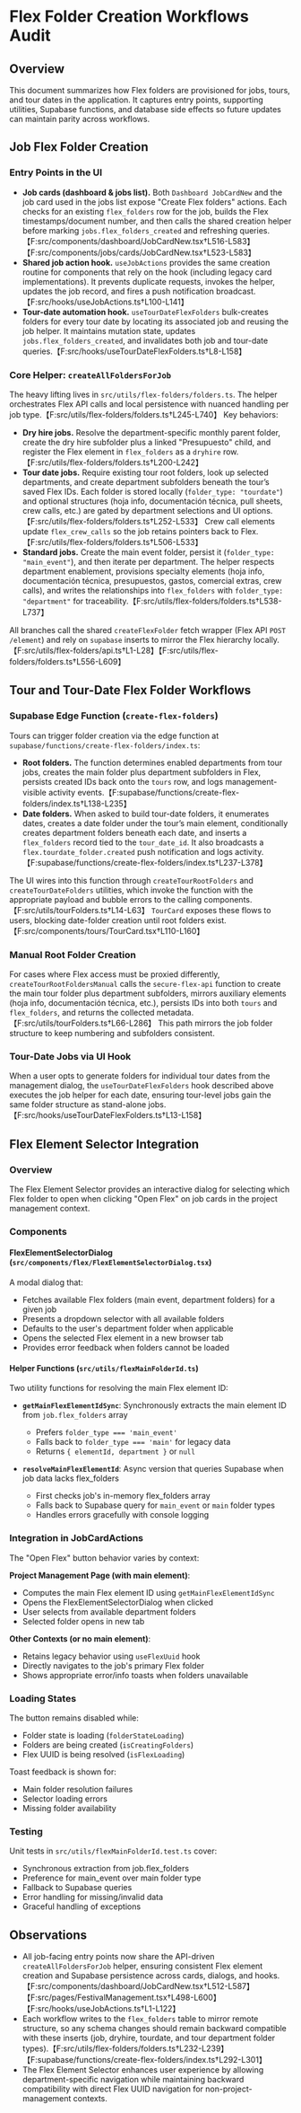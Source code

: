 # Flex Folder Creation Workflows Audit

## Overview
This document summarizes how Flex folders are provisioned for jobs, tours, and tour dates in the application. It captures entry points, supporting utilities, Supabase functions, and database side effects so future updates can maintain parity across workflows.

## Job Flex Folder Creation

### Entry Points in the UI
* **Job cards (dashboard & jobs list).** Both `Dashboard JobCardNew` and the job card used in the jobs list expose "Create Flex folders" actions. Each checks for an existing `flex_folders` row for the job, builds the Flex timestamps/document number, and then calls the shared creation helper before marking `jobs.flex_folders_created` and refreshing queries.【F:src/components/dashboard/JobCardNew.tsx†L516-L583】【F:src/components/jobs/cards/JobCardNew.tsx†L523-L583】
* **Shared job action hook.** `useJobActions` provides the same creation routine for components that rely on the hook (including legacy card implementations). It prevents duplicate requests, invokes the helper, updates the job record, and fires a push notification broadcast.【F:src/hooks/useJobActions.ts†L100-L141】
* **Tour-date automation hook.** `useTourDateFlexFolders` bulk-creates folders for every tour date by locating its associated job and reusing the job helper. It maintains mutation state, updates `jobs.flex_folders_created`, and invalidates both job and tour-date queries.【F:src/hooks/useTourDateFlexFolders.ts†L8-L158】

### Core Helper: `createAllFoldersForJob`
The heavy lifting lives in `src/utils/flex-folders/folders.ts`. The helper orchestrates Flex API calls and local persistence with nuanced handling per job type.【F:src/utils/flex-folders/folders.ts†L245-L740】 Key behaviors:

* **Dry hire jobs.** Resolve the department-specific monthly parent folder, create the dry hire subfolder plus a linked "Presupuesto" child, and register the Flex element in `flex_folders` as a `dryhire` row.【F:src/utils/flex-folders/folders.ts†L200-L242】
* **Tour date jobs.** Require existing tour root folders, look up selected departments, and create department subfolders beneath the tour’s saved Flex IDs. Each folder is stored locally (`folder_type: "tourdate"`) and optional structures (hoja info, documentación técnica, pull sheets, crew calls, etc.) are gated by department selections and UI options.【F:src/utils/flex-folders/folders.ts†L252-L533】 Crew call elements update `flex_crew_calls` so the job retains pointers back to Flex.【F:src/utils/flex-folders/folders.ts†L506-L533】
* **Standard jobs.** Create the main event folder, persist it (`folder_type: "main_event"`), and then iterate per department. The helper respects department enablement, provisions specialty elements (hoja info, documentación técnica, presupuestos, gastos, comercial extras, crew calls), and writes the relationships into `flex_folders` with `folder_type: "department"` for traceability.【F:src/utils/flex-folders/folders.ts†L538-L737】

All branches call the shared `createFlexFolder` fetch wrapper (Flex API `POST /element`) and rely on `supabase` inserts to mirror the Flex hierarchy locally.【F:src/utils/flex-folders/api.ts†L1-L28】【F:src/utils/flex-folders/folders.ts†L556-L609】

## Tour and Tour-Date Flex Folder Workflows

### Supabase Edge Function (`create-flex-folders`)
Tours can trigger folder creation via the edge function at `supabase/functions/create-flex-folders/index.ts`:

* **Root folders.** The function determines enabled departments from tour jobs, creates the main folder plus department subfolders in Flex, persists created IDs back onto the `tours` row, and logs management-visible activity events.【F:supabase/functions/create-flex-folders/index.ts†L138-L235】
* **Date folders.** When asked to build tour-date folders, it enumerates dates, creates a date folder under the tour’s main element, conditionally creates department folders beneath each date, and inserts a `flex_folders` record tied to the `tour_date_id`. It also broadcasts a `flex.tourdate_folder.created` push notification and logs activity.【F:supabase/functions/create-flex-folders/index.ts†L237-L378】

The UI wires into this function through `createTourRootFolders` and `createTourDateFolders` utilities, which invoke the function with the appropriate payload and bubble errors to the calling components.【F:src/utils/tourFolders.ts†L14-L63】 `TourCard` exposes these flows to users, blocking date-folder creation until root folders exist.【F:src/components/tours/TourCard.tsx†L110-L160】

### Manual Root Folder Creation
For cases where Flex access must be proxied differently, `createTourRootFoldersManual` calls the `secure-flex-api` function to create the main tour folder plus department subfolders, mirrors auxiliary elements (hoja info, documentación técnica, etc.), persists IDs into both `tours` and `flex_folders`, and returns the collected metadata.【F:src/utils/tourFolders.ts†L66-L286】 This path mirrors the job folder structure to keep numbering and subfolders consistent.

### Tour-Date Jobs via UI Hook
When a user opts to generate folders for individual tour dates from the management dialog, the `useTourDateFlexFolders` hook described above executes the job helper for each date, ensuring tour-level jobs gain the same folder structure as stand-alone jobs.【F:src/hooks/useTourDateFlexFolders.ts†L13-L158】

## Flex Element Selector Integration

### Overview
The Flex Element Selector provides an interactive dialog for selecting which Flex folder to open when clicking "Open Flex" on job cards in the project management context.

### Components

#### FlexElementSelectorDialog (`src/components/flex/FlexElementSelectorDialog.tsx`)
A modal dialog that:
* Fetches available Flex folders (main event, department folders) for a given job
* Presents a dropdown selector with all available folders
* Defaults to the user's department folder when applicable
* Opens the selected Flex element in a new browser tab
* Provides error feedback when folders cannot be loaded

#### Helper Functions (`src/utils/flexMainFolderId.ts`)
Two utility functions for resolving the main Flex element ID:

* **`getMainFlexElementIdSync`**: Synchronously extracts the main element ID from `job.flex_folders` array
  - Prefers `folder_type === 'main_event'`
  - Falls back to `folder_type === 'main'` for legacy data
  - Returns `{ elementId, department }` or `null`

* **`resolveMainFlexElementId`**: Async version that queries Supabase when job data lacks flex_folders
  - First checks job's in-memory flex_folders array
  - Falls back to Supabase query for `main_event` or `main` folder types
  - Handles errors gracefully with console logging

### Integration in JobCardActions

The "Open Flex" button behavior varies by context:

**Project Management Page (with main element)**:
* Computes the main Flex element ID using `getMainFlexElementIdSync`
* Opens the FlexElementSelectorDialog when clicked
* User selects from available department folders
* Selected folder opens in new tab

**Other Contexts (or no main element)**:
* Retains legacy behavior using `useFlexUuid` hook
* Directly navigates to the job's primary Flex folder
* Shows appropriate error/info toasts when folders unavailable

### Loading States
The button remains disabled while:
* Folder state is loading (`folderStateLoading`)
* Folders are being created (`isCreatingFolders`)
* Flex UUID is being resolved (`isFlexLoading`)

Toast feedback is shown for:
* Main folder resolution failures
* Selector loading errors
* Missing folder availability

### Testing
Unit tests in `src/utils/flexMainFolderId.test.ts` cover:
* Synchronous extraction from job.flex_folders
* Preference for main_event over main folder type
* Fallback to Supabase queries
* Error handling for missing/invalid data
* Graceful handling of exceptions

## Observations
* All job-facing entry points now share the API-driven `createAllFoldersForJob` helper, ensuring consistent Flex element creation and Supabase persistence across cards, dialogs, and hooks.【F:src/components/dashboard/JobCardNew.tsx†L512-L587】【F:src/pages/FestivalManagement.tsx†L498-L600】【F:src/hooks/useJobActions.ts†L1-L122】
* Each workflow writes to the `flex_folders` table to mirror remote structure, so any schema changes should remain backward compatible with these inserts (job, dryhire, tourdate, and tour department folder types).【F:src/utils/flex-folders/folders.ts†L232-L239】【F:supabase/functions/create-flex-folders/index.ts†L292-L301】
* The Flex Element Selector enhances user experience by allowing department-specific navigation while maintaining backward compatibility with direct Flex UUID navigation for non-project-management contexts.
